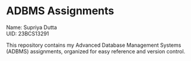 # ADBMS Assignments  
Name: Supriya Dutta  
UID: 23BCS13291  

This repository contains my Advanced Database Management Systems (ADBMS) assignments, organized for easy reference and version control.